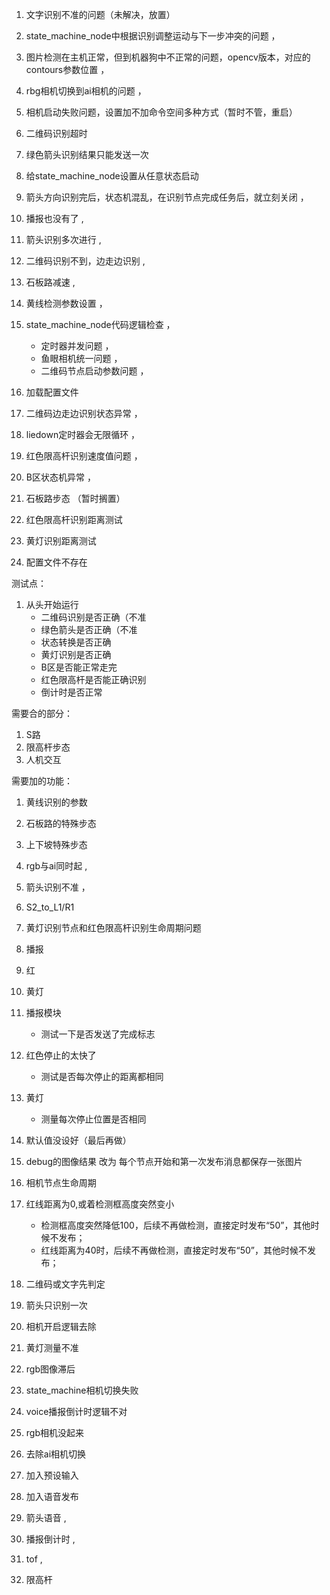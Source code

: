 1. 文字识别不准的问题（未解决，放置）
2. state_machine_node中根据识别调整运动与下一步冲突的问题 ，
3. 图片检测在主机正常，但到机器狗中不正常的问题，opencv版本，对应的contours参数位置 ，
4. rbg相机切换到ai相机的问题 ，


1. 相机启动失败问题，设置加不加命令空间多种方式（暂时不管，重启）
2. 二维码识别超时
3. 绿色箭头识别结果只能发送一次
4. 给state_machine_node设置从任意状态启动


1. 箭头方向识别完后，状态机混乱，在识别节点完成任务后，就立刻关闭 ，

1. 播报也没有了 ,
2. 箭头识别多次进行 ,
3. 二维码识别不到，边走边识别 ,
4. 石板路减速 ,
5. 黄线检测参数设置 ，
6. state_machine_node代码逻辑检查 ，
    - 定时器并发问题 ，
    - 鱼眼相机统一问题 ，
    - 二维码节点启动参数问题 ，


1. 加载配置文件 
2. 二维码边走边识别状态异常 ，
3. liedown定时器会无限循环 ，

1. 红色限高杆识别速度值问题 ，
2. B区状态机异常 ，
3. 石板路步态 （暂时搁置）
4. 红色限高杆识别距离测试
5. 黄灯识别距离测试
6. 配置文件不存在


测试点：
1. 从头开始运行
    - 二维码识别是否正确（不准 
    - 绿色箭头是否正确（不准
    - 状态转换是否正确  
    - 黄灯识别是否正确
    - B区是否能正常走完 
    - 红色限高杆是否能正确识别 
    - 倒计时是否正常 


需要合的部分：
1. S路
2. 限高杆步态
3. 人机交互


需要加的功能：
1. 黄线识别的参数
2. 石板路的特殊步态
3. 上下坡特殊步态


1. rgb与ai同时起 ,
2. 箭头识别不准 ，
3. S2_to_L1/R1
4. 黄灯识别节点和红色限高杆识别生命周期问题



1. 播报
2. 红
3. 黄灯


1. 播报模块
    - 测试一下是否发送了完成标志
2. 红色停止的太快了
    - 测试是否每次停止的距离都相同
3. 黄灯
    - 测量每次停止位置是否相同
4. 默认值没设好（最后再做）


1. debug的图像结果 改为 每个节点开始和第一次发布消息都保存一张图片
2. 相机节点生命周期


1. 红线距离为0,或着检测框高度突然变小
    - 检测框高度突然降低100，后续不再做检测，直接定时发布“50”，其他时候不发布；
    - 红线距离为40时，后续不再做检测，直接定时发布“50”，其他时候不发布；



1. 二维码或文字先判定
2. 箭头只识别一次
3. 相机开启逻辑去除
4. 黄灯测量不准


1. rgb图像滞后
2. state_machine相机切换失败
3. voice播报倒计时逻辑不对

1. rgb相机没起来

1. 去除ai相机切换
2. 加入预设输入
3. 加入语音发布


1. 箭头语音 ,
2. 播报倒计时 ,
3. tof ,
4. 限高杆 